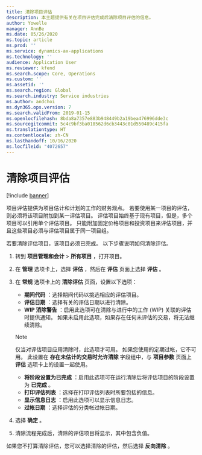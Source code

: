 ```yaml
---
title: 清除项目评估
description: 本主题提供有关在项目评估完成后清除项目评估的信息。
author: Yowelle
manager: AnnBe
ms.date: 05/26/2020
ms.topic: article
ms.prod: ''
ms.service: dynamics-ax-applications
ms.technology: ''
audience: Application User
ms.reviewer: kfend
ms.search.scope: Core, Operations
ms.custom: ''
ms.assetid: ''
ms.search.region: Global
ms.search.industry: Service industries
ms.author: andchoi
ms.dyn365.ops.version: 7
ms.search.validFrom: 2019-01-15
ms.openlocfilehash: 8bda8a7357e883b948449b2a19bea476996dde3c
ms.sourcegitcommit: 5c4c9bf3ba018562d6cb3443c01d550489c415fa
ms.translationtype: HT
ms.contentlocale: zh-CN
ms.lasthandoff: 10/16/2020
ms.locfileid: "4072657"
---
```

# <a name="eliminate-a-project-estimate"></a>清除项目评估

[!include [banner](../includes/banner.md)]

项目评估提供为项目估计和计划的工作的财务观点。 若要使用某一项目的评估，则必须将该项目附加到某一评估项目。 评估项目始终基于现有项目，但是，多个项目可以引用单个评估项目。 只能附加固定价格项目和投资项目来评估项目，并且这些项目必须与评估项目属于同一项目组。

若要清除评估项目，该项目必须已完成。 以下步骤说明如何清除评估。

1. 转到 **项目管理和会计** > **所有项目** ，打开项目。 
2. 在 **管理** 选项卡上，选择 **评估** ，然后在 **评估** 页面上选择 **评估** 。
3. 在 **常规** 选项卡上的 **清除评估** 页面，设置以下选项：

   - **期间代码** ：选择期间代码以挑选相应的评估项目。 
   - **评估日期** ：选择有关的评估日期以进行清除。
   - **WIP 消除警告** ：启用此选项可在清除与进行中的工作 (WIP) 关联的评估时提供通知。 如果未启用此选项，如果存在任何未评估的交易，将无法继续清除。 
   > [!NOTE]
   > 仅当对评估项目应用清除时，此选项才可用。 如果您使用的定期过帐，它不可用。 此设置在 **存在未估计的交易时允许清除** 字段组中，与 **项目参数** 页面上 **评估** 选项卡上的设置一起使用。
   - **将阶段设置为已完成** ：启用此选项可在运行清除后将评估项目的阶段设置为 **已完成** 。
   - **打印评估列表** ：选择在打印评估列表时所要包括的信息。
   - **显示信息日志** ：启用此选项可以显示信息日志。
   - **过帐日期** ：选择评估的分类帐过帐日期。

4.  选择 **确定** 。
5. 清除流程完成后，清除的评估项目将显示，其中包含负值。 

如果您不打算清除评估，您可以选择清除的评估，然后选择 **反向清除** 。   
